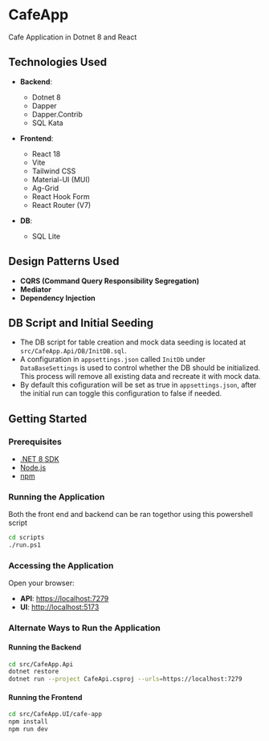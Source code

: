 # CafeApp

Cafe Application in Dotnet 8 and React

## Technologies Used

- **Backend**:

  - Dotnet 8
  - Dapper
  - Dapper.Contrib
  - SQL Kata

- **Frontend**:

  - React 18
  - Vite
  - Tailwind CSS
  - Material-UI (MUI)
  - Ag-Grid
  - React Hook Form
  - React Router (V7)

- **DB**:

  - SQL Lite

## Design Patterns Used

- **CQRS (Command Query Responsibility Segregation)**
- **Mediator**
- **Dependency Injection**

## DB Script and Initial Seeding

- The DB script for table creation and mock data seeding is located at `src/CafeApp.Api/DB/InitDB.sql`.
- A configuration in `appsettings.json` called `InitDb` under `DataBaseSettings` is used to control whether the DB should be initialized. This process will remove all existing data and recreate it with mock data.
- By default this cofiguration will be set as true in `appsettings.json`, after the initial run can toggle this configuration to false if needed.

## Getting Started

### Prerequisites

- [.NET 8 SDK](https://dotnet.microsoft.com/download/dotnet/8.0)
- [Node.js](https://nodejs.org/)
- [npm](https://www.npmjs.com/)

### Running the Application
Both the front end and backend can be ran togethor using this powershell script

```bash
cd scripts
./run.ps1
```

### Accessing the Application

Open your browser:

- **API**: [https://localhost:7279](https://localhost:7279)
- **UI**: [http://localhost:5173](http://localhost:5173)


### Alternate Ways to Run the Application

#### Running the Backend

```bash
cd src/CafeApp.Api
dotnet restore
dotnet run --project CafeApi.csproj --urls=https://localhost:7279
```

#### Running the Frontend

```bash
cd src/CafeApp.UI/cafe-app
npm install
npm run dev
```


